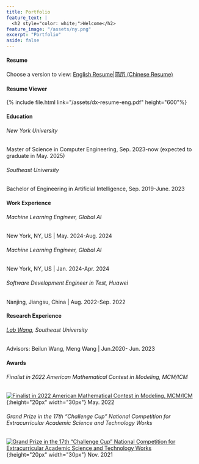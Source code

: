 ```yaml
---
title: Portfolio
feature_text: |
  <h2 style="color: white;">Welcome</h2>
feature_image: "/assets/ny.png"
excerpt: "Portfolio"
aside: false
---
```



#### Resume
<!--{% include file.html link="/assets/dx-resume.pdf" height="600"%}<br>-->

Choose a version to view: [English Resume](javascript:showDocument('eng-ai'))|[简历 (Chinese Resume)](javascript:showDocument('chn-ai'))




#### Resume Viewer
<div id="document-viewer">
  <div id="eng-ai" class="document-section">
    {% include file.html link="/assets/dx-resume-eng.pdf" height="600"%}
  </div>

  <div id="chn-ai" class="document-section" style="display:none;">
    {% include file.html link="/assets/dx-resume-chn.pdf" height="600"%}
  </div>


</div>

<script>
  function showDocument(id) {
    document.querySelectorAll('.document-section').forEach(section => {
      section.style.display = 'none';
    });
    document.getElementById(id).style.display = 'block';
  }
</script>




#### Education
###### New York University
Master of Science in Computer Engineering, Sep. 2023-now (expected to graduate in May. 2025)
###### Southeast University
Bachelor of Engineering in Artificial Intelligence, Sep. 2019-June. 2023



#### Work Experience
###### Machine Learning Engineer, Global AI
New York, NY, US | May. 2024-Aug. 2024
###### Machine Learning Engineer, Global AI
New York, NY, US | Jan. 2024-Apr. 2024
###### Software Development Engineer in Test, Huawei
Nanjing, Jiangsu, China | Aug. 2022-Sep. 2022



#### Research Experience
###### [Lab Wang](https://xgbxscwx.seu.edu.cn/wang-labsite/), Southeast University
Advisors: Beilun Wang, Meng Wang | Jun.2020- Jun. 2023



#### Awards
###### Finalist in 2022 American Mathematical Contest in Modeling, MCM/ICM
[![Finalist in 2022 American Mathematical Contest in Modeling, MCM/ICM](/assets/award1.png)](/link/to/award1){:height="20px" width="30px"}
May. 2022

###### Grand Prize in the 17th “Challenge Cup” National Competition for Extracurricular Academic Science and Technology Works
[![Grand Prize in the 17th “Challenge Cup” National Competition for Extracurricular Academic Science and Technology Works](/assets/award2.png)](/link/to/award2){:height="20px" width="30px"}
Nov. 2021


<div hidden>


# Heading 1

## Heading 2

### Heading 3

#### Heading 4

##### Heading 5

###### Heading 6

<small>A small element</small>

[A link](https://david.darn.es "A link")

Lorem ipsum dolor sit amet, consectetur adip* isicing elit, sed do eiusmod *tempor incididunt ut labore et dolore magna aliqua.

Duis aute irure dolor in [A link](https://david.darn.es "A link") reprehenderit in voluptate velit esse cillum **bold text** dolore eu fugiat nulla pariatur. Excepteur span element sint occaecat cupidatat non proident, sunt _italicised text_ in culpa qui officia deserunt mollit anim id `some code` est laborum.

* An item
* An item
* An item
* An item
* An item

1. Item one
2. Item two
3. Item three
4. Item four
5. Item five

> A simple blockquote

Some HTML...

``` html
<blockquote cite="http://www.imdb.com/title/tt0284978/quotes/qt1375101">
  <p>You planning a vacation, Mr. Sullivan?</p>
  <footer>
    <a href="http://www.imdb.com/title/tt0284978/quotes/qt1375101">Sunways Security Guard</a>
  </footer>
</blockquote>
```

...CSS...

``` css
blockquote {
  text-align: center;
  font-weight: bold;
}
blockquote footer {
  font-size: .8rem;
}
```

...and JavaScript

``` js
const blockquote = document.querySelector("blockquote")
const bolden = (keyString, string) =>
  string.replace(new RegExp(keyString, 'g'), '<strong>'+keyString+'</strong>')

blockquote.innerHTML = bolden("Mr. Sullivan", blockquote.innerHTML)
```

`Single line of code`

## HTML Includes

### Contact form

{% include site-form.html %}

``` html
{% raw %}{% include site-form.html %}{% endraw %}
```

### Demo map embed

{% include map.html id="1UT-2Z-Vg_MG_TrS5X2p8SthsJhc" title="Coffee shop map" %}

``` html
{% raw %}{% include map.html id="XXXXXX" title="Coffee shop map" %}{% endraw %}
```

### Button include

{% include button.html text="A button" link="https://david.darn.es" %}

{% include button.html text="A button with icon" link="https://twitter.com/daviddarnes" icon="twitter" %}

``` html
{% raw %}{% include button.html text="A button" link="https://david.darn.es" %}
{% include button.html text="A button with icon" link="https://twitter.com/daviddarnes" icon="twitter" %}{% endraw %}
```

### Icon include

{% include icon.html id="twitter" title="twitter" %} [{% include icon.html id="linkedin" title="twitter" %}](https://www.linkedin.com/in/daviddarnes)

``` html
{% raw %}{% include icon.html id="twitter" title="twitter" %}
[{% include icon.html id="linkedin" title="twitter" %}](https://www.linkedin.com/in/daviddarnes){% endraw %}
```

### Video include

{% include video.html id="zrkcGL5H3MU" title="Siteleaf tutorial video" %}

``` html
{% raw %}{% include video.html id="zrkcGL5H3MU" title="Siteleaf tutorial video" %}{% endraw %}
```


### Image includes

{% include figure.html image="https://picsum.photos/600/800?image=894" caption="Image with caption" width="300" height="800" %}

{% include figure.html image="https://picsum.photos/600/800?image=894" caption="Right aligned image" position="right" width="300" height="800" %}

{% include figure.html image="https://picsum.photos/600/800?image=894" caption="Left aligned image" position="left" width="300" height="800" %}

{% include figure.html image="https://picsum.photos/1600/800?image=894" alt="Image with just alt text" %}

``` html
{% raw %}{% include figure.html image="https://picsum.photos/600/800?image=894" caption="Image with caption" width="300" height="800" %}

{% include figure.html image="https://picsum.photos/600/800?image=894" caption="Right aligned image" position="right" width="300" height="800" %}

{% include figure.html image="https://picsum.photos/600/800?image=894" caption="Left aligned image" position="left" width="300" height="800" %}

{% include figure.html image="https://picsum.photos/1600/800?image=894" alt="Image with just alt text" %}{% endraw %}
```
</div>
